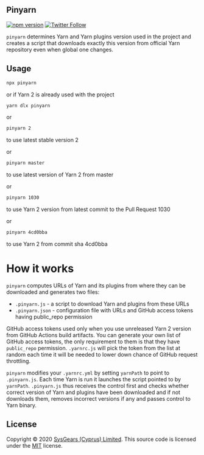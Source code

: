 ## Pinyarn

[![npm version](https://badge.fury.io/js/pinyarn.svg)](https://badge.fury.io/js/pinyarn)
[![Twitter Follow](https://img.shields.io/twitter/follow/sysgears.svg?style=social)](https://twitter.com/sysgears)

`pinyarn` determines Yarn and Yarn plugins version used in the project and creates a
script that downloads exactly this version from official Yarn repository even when
global one changes.

## Usage

```bash
npx pinyarn
```

or if Yarn 2 is already used with the project

```bash
yarn dlx pinyarn
```

or

```bash
pinyarn 2
```

to use latest stable version 2

or

```bash
pinyarn master
```

to use latest version of Yarn 2 from master

or

```bash
pinyarn 1030
```

to use Yarn 2 version from latest commit to the Pull Request 1030

or

```bash
pinyarn 4cd0bba
```

to use Yarn 2 from commit sha 4cd0bba

# How it works

`pinyarn` computes URLs of Yarn and its plugins from where they can be downloaded and
generates two files:
  - `.pinyarn.js` - a script to download Yarn and plugins from these URLs
  - `.pinyarn.json` - configuration file with URLs and GitHub access tokens having public_repo permission

GitHub access tokens used only when you use unreleased Yarn 2 version from GitHub Actions build artifacts. You can generate your own list of GitHub access tokens, the
only requirement to them is that they have `public_repo` permission. `.yarnrc.js` will
pick the token from the list at random each time it will be needed to lower down chance
of GitHub request throttling.

`pinyarn` modifies your `.yarnrc.yml` by setting `yarnPath` to point to `.pinyarn.js`. Each time Yarn is run it launches the script pointed to by `yarnPath`. `.pinyarn.js`
thus receives the control first and checks whether correct version of Yarn and plugins have been downloaded and if not downloads them, removes incorrect versions if any and
passes control to Yarn binary.

## License
Copyright © 2020 [SysGears (Cyprus) Limited]. This source code is licensed under the [MIT] license.

[MIT]: LICENSE
[SysGears (Cyprus) Limited]: http://sysgears.com
